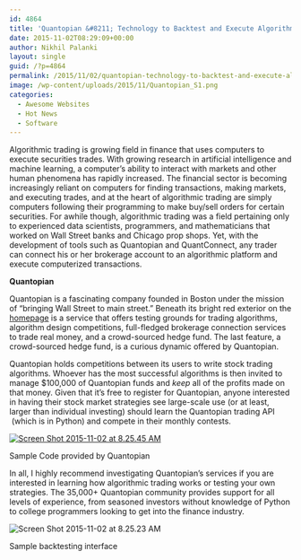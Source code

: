 ```yaml
---
id: 4864
title: 'Quantopian &#8211; Technology to Backtest and Execute Algorithmic Trading'
date: 2015-11-02T08:29:09+00:00
author: Nikhil Palanki
layout: single
guid: /?p=4864
permalink: /2015/11/02/quantopian-technology-to-backtest-and-execute-algorithmic-trading/
image: /wp-content/uploads/2015/11/Quantopian_S1.png
categories:
  - Awesome Websites
  - Hot News
  - Software
---
```

Algorithmic trading is growing field in finance that uses computers to execute securities trades. With growing research in artificial intelligence and machine learning, a computer&#8217;s ability to interact with markets and other human phenomena has rapidly increased. The financial sector is becoming increasingly reliant on computers for finding transactions, making markets, and executing trades, and at the heart of algorithmic trading are simply computers following their programming to make buy/sell orders for certain securities. For awhile though, algorithmic trading was a field pertaining only to experienced data scientists, programmers, and mathematicians that worked on Wall Street banks and Chicago prop shops. Yet, with the development of tools such as Quantopian and QuantConnect, any trader can connect his or her brokerage account to an algorithmic platform and execute computerized transactions.

**Quantopian**

Quantopian is a fascinating company founded in Boston under the mission of &#8220;bringing Wall Street to main street.&#8221; Beneath its bright red exterior on the [homepage](http://www.quantopian.com) is a service that offers testing grounds for trading algorithms, algorithm design competitions, full-fledged brokerage connection services to trade real money, and a crowd-sourced hedge fund. The last feature, a crowd-sourced hedge fund, is a curious dynamic offered by Quantopian.

Quantopian holds competitions between its users to write stock trading algorithms. Whoever has the most successful algorithms is then invited to manage $100,000 of Quantopian funds and _keep_ all of the profits made on that money. Given that it&#8217;s free to register for Quantopian, anyone interested in having their stock market strategies see large-scale use (or at least, larger than individual investing) should learn the Quantopian trading API  (which is in Python) and compete in their monthly contests.

<div id="attachment_4865" style="max-width: 310px" class="wp-caption aligncenter">
  <a href="/wp-content/uploads/2015/11/Screen-Shot-2015-11-02-at-8.25.45-AM.png"><img class="wp-image-4865 size-medium" src="/wp-content/uploads/2015/11/Screen-Shot-2015-11-02-at-8.25.45-AM-300x286.png" alt="Screen Shot 2015-11-02 at 8.25.45 AM" width="300" height="286" srcset="/wp-content/uploads/2015/11/Screen-Shot-2015-11-02-at-8.25.45-AM-300x286.png 300w, /wp-content/uploads/2015/11/Screen-Shot-2015-11-02-at-8.25.45-AM-30x30.png 30w, /wp-content/uploads/2015/11/Screen-Shot-2015-11-02-at-8.25.45-AM-180x172.png 180w, /wp-content/uploads/2015/11/Screen-Shot-2015-11-02-at-8.25.45-AM-360x343.png 360w, /wp-content/uploads/2015/11/Screen-Shot-2015-11-02-at-8.25.45-AM.png 710w" sizes="(max-width: 300px) 100vw, 300px" /></a>
  
  <p class="wp-caption-text">
    Sample Code provided by Quantopian
  </p>
</div>

In all, I highly recommend investigating Quantopian&#8217;s services if you are interested in learning how algorithmic trading works or testing your own strategies. The 35,000+ Quantopian community provides support for all levels of experience, from seasoned investors without knowledge of Python to college programmers looking to get into the finance industry.

<div id="attachment_4866" style="max-width: 830px" class="wp-caption aligncenter">
  <img class="wp-image-4866 size-large" src="/wp-content/uploads/2015/11/Screen-Shot-2015-11-02-at-8.25.23-AM-1024x493.png" alt="Screen Shot 2015-11-02 at 8.25.23 AM" width="820" height="395" srcset="/wp-content/uploads/2015/11/Screen-Shot-2015-11-02-at-8.25.23-AM-1024x493.png 1024w, /wp-content/uploads/2015/11/Screen-Shot-2015-11-02-at-8.25.23-AM-300x144.png 300w, /wp-content/uploads/2015/11/Screen-Shot-2015-11-02-at-8.25.23-AM-180x87.png 180w, /wp-content/uploads/2015/11/Screen-Shot-2015-11-02-at-8.25.23-AM-360x173.png 360w, /wp-content/uploads/2015/11/Screen-Shot-2015-11-02-at-8.25.23-AM-790x380.png 790w, /wp-content/uploads/2015/11/Screen-Shot-2015-11-02-at-8.25.23-AM-1095x527.png 1095w, /wp-content/uploads/2015/11/Screen-Shot-2015-11-02-at-8.25.23-AM.png 1218w" sizes="(max-width: 820px) 100vw, 820px" />
  
  <p class="wp-caption-text">
    Sample backtesting interface
  </p>
</div>
